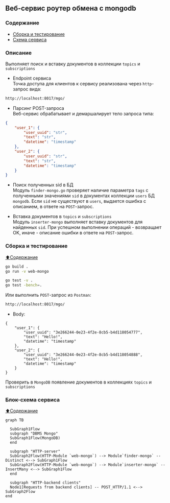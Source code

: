 ## Веб-сервис роутер обмена с mongodb   


### Содержание  
- [Сборка и тестирование](https://github.com/blablatov/web-mongo#сборка-и-тестирование)
- [Схема сервиса](https://github.com/blablatov/web-mongo#блок-схема-сервиса)


### Описание
Выполняет поиск и вставку документов в коллекции `topics` и `subscriptions`  
* Endpoint сервиса    
Точка доступа для клиентов к сервису реализована через `http`-запрос вида:  
```sh
http://localhost:8017/mgo/
```

* Парсинг POST-запроса  
Веб-сервис обрабатывает и демаршалирует тело запроса типа:  
```json
{
    "user_1": {
        "user_uuid": "str",
        "text": "str",
        "datetime": "timestamp"
    },
    "user_2": {
        "user_uuid": "str",
        "text": "str",
        "datetime": "timestamp"
    }
}
```  
* Поиск полученных sid в БД  
Модуль `finder-mongo.go` проверяет наличие параметра `tags` с полученными значениями `sid` в документах коллекции `users` БД `mongodb`. Если `sid` не существуют в `users`, выдается ошибка с описанием, в ответе на `POST`-запрос.    

* Вставка документов в `topics` и `subscriptions`  
Модуль `inserter-mongo` выполняет вставку документов для найденных `sid`. При успешном выполнении операций - возвращает OK, иначе - описание ошибки в ответе на `POST`-запрос.  



### Сборка и тестирование
[:arrow_up:Содержание](#Содержание)  

```sh
go build .
go run -v web-mongo

go test -v .
go test -bench=.
```  
Или выполнить `POST`-запрос из `Postman`:  
```sh
http://localhost:8017/mgo/
```
* Body:
```
{
    "user_1": {
        "user_uuid": "3e266244-0e23-4f2e-8cb5-b4d118054777",
        "text": "Hello!",
        "datetime": "timestamp"
    },
    "user_2": {
        "user_uuid": "3e266244-0e23-4f2e-8cb5-b4d118054888",
        "text": "Hello!",
        "datetime": "timestamp"
    }
}
```  
Проверить в `MongoDB` появление документов в коллекциях `topics` и `subscriptions`   



### Блок-схема сервиса
[:arrow_up:Содержание](#Содержание)  


```mermaid
graph TB

  SubGraph1Flow
  subgraph "DBMS Mongo"
  SubGraph1Flow(MongoDB)
  end

  subgraph "HTTP-server"
  SubGraph2Flow(HTTP-Module `web-mongo`) --> Module`finder-mongo` -- Distinct <--> SubGraph1Flow
  SubGraph2Flow(HTTP-Module `web-mongo`) --> Module`inserter-mongo` -- InsertMany <--> SubGraph1Flow
  end

  subgraph "HTTP-backend clients"
  Node1[Requests from backend clients] -- POST_HTTP/1.1 <--> SubGraph2Flow
end
```  

